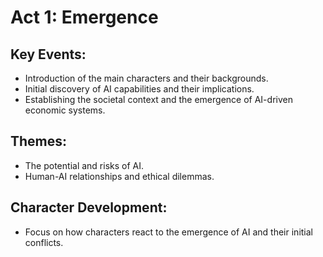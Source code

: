 # Act 1: Emergence

## Key Events:
- Introduction of the main characters and their backgrounds.
- Initial discovery of AI capabilities and their implications.
- Establishing the societal context and the emergence of AI-driven economic systems.

## Themes:
- The potential and risks of AI.
- Human-AI relationships and ethical dilemmas.

## Character Development:
- Focus on how characters react to the emergence of AI and their initial conflicts.
